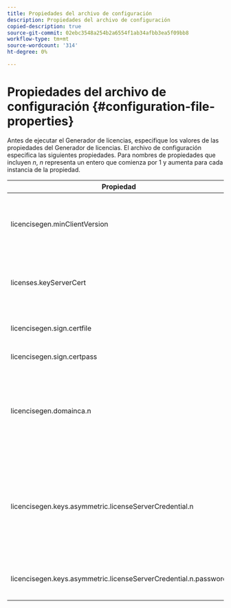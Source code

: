 ```yaml
---
title: Propiedades del archivo de configuración
description: Propiedades del archivo de configuración
copied-description: true
source-git-commit: 02ebc3548a254b2a6554f1ab34afbb3ea5f09bb8
workflow-type: tm+mt
source-wordcount: '314'
ht-degree: 0%

---
```


# Propiedades del archivo de configuración {#configuration-file-properties}

Antes de ejecutar el Generador de licencias, especifique los valores de las propiedades del Generador de licencias. El archivo de configuración especifica las siguientes propiedades. Para nombres de propiedades que incluyen *n*, *n* representa un entero que comienza por 1 y aumenta para cada instancia de la propiedad.

<table frame="all" colsep="1" rowsep="1" class="+ topic/table adobe-d/table " id="table_qk1_rry_n4"> 
 <thead class="- topic/thead "> 
  <tr rowsep="1" class="- topic/row "> 
   <th colname="1" class="- topic/entry entry"> Propiedad </th> 
   <th colname="2" class="- topic/entry entry"> Descripción </th> 
  </tr> 
 </thead>
 <tbody class="- topic/tbody "> 
  <tr rowsep="1" class="- topic/row "> 
   <td colname="1" class="- topic/entry "><span class="+ topic/ph pr-d/codeph codeph"> licencisegen.minClientVersion</span> </td> 
   <td colname="2" class="- topic/entry "> Establezca la versión de cliente mínima admitida. Si no se configura, de forma predeterminada se admiten todas las versiones. Establezca este valor para controlar cómo responden los clientes más antiguos a los requisitos de licencia que no admiten. Especifique x (para Acceso al Adobe x.0), donde x es el número de versión principal. </td> 
  </tr> 
  <tr rowsep="1" class="- topic/row "> 
   <td colname="1" class="- topic/entry "><span class="+ topic/ph pr-d/codeph codeph"> licenses.keyServerCert</span> </td> 
   <td colname="2" class="- topic/entry "> Certificado de servidor de claves (un certificado de servidor de licencias emitido por Adobe utilizado por el servidor de claves). Este certificado solo se utiliza si la directiva o los metadatos indican que se requiere un servidor de claves para la entrega de claves a los dispositivos iOS. </td> 
  </tr> 
  <tr rowsep="1" class="- topic/row "> 
   <td colname="1" class="- topic/entry "><span class="+ topic/ph pr-d/codeph codeph"> licencisegen.sign.certfile</span> </td> 
   <td colname="2" class="- topic/entry "> Archivo PKCS12 que contiene las credenciales del servidor de licencias para firmar licencias. Esta propiedad debe hacer referencia a un archivo .pfx que contenga un certificado y una clave privada. </td> 
  </tr> 
  <tr rowsep="1" class="- topic/row "> 
   <td colname="1" class="- topic/entry "><span class="+ topic/ph pr-d/codeph codeph"> licencisegen.sign.certpass</span> </td> 
   <td colname="2" class="- topic/entry ">La contraseña utilizada para proteger el archivo especificado por <span class="+ topic/ph pr-d/codeph codeph"> licencisegen.sign.certfile.</span> </td> 
  </tr> 
  <tr rowsep="1" class="- topic/row "> 
   <td colname="1" class="- topic/entry "><span class="+ topic/ph pr-d/codeph codeph">licencisegen.domainca.n</span> </td> 
   <td colname="2" class="- topic/entry "> Si se generan licencias enlazadas al dominio, se deben especificar uno o más certificados de CA de dominio para indicar las autoridades de dominio en las que confía este emisor de licencias. Si el destinatario de la licencia es un certificado de dominio, que no fue emitido por una de las CA de dominio especificadas, no se puede generar una licencia. Esta propiedad especifica un archivo .cer que contiene solo el certificado (se acepta el formato PEM o DER). n debe aumentar monotónicamente, a partir de 1. </td> 
  </tr> 
  <tr rowsep="1" class="- topic/row "> 
   <td colname="1" class="- topic/entry "><span class="+ topic/ph pr-d/codeph codeph">licencisegen.keys.asymmetric.licenseServerCredential.n</span> </td> 
   <td colname="2" class="- topic/entry "> <p class="- topic/p ">Archivo PKCS12 opcional que contiene credenciales adicionales del servidor de licencias para descifrar el CEK en los metadatos y la directiva. Se pueden configurar credenciales adicionales si el contenido se ha empaquetado anteriormente con un certificado del servidor de licencias distinto del especificado por <span class="codeph"> licencisegen.sign.certfile</span>. Esta propiedad debe hacer referencia a un <span class="filepath"> .pfx</span> archivo que contiene un certificado y una clave privada. n debe aumentar monotónicamente, a partir de 1. </p> </td> 
  </tr> 
  <tr rowsep="0" class="- topic/row "> 
   <td colname="1" class="- topic/entry "><span class="+ topic/ph pr-d/codeph codeph">licencisegen.keys.asymmetric.licenseServerCredential.n.password</span> </td> 
   <td colname="2" class="- topic/entry ">La contraseña utilizada para proteger el archivo especificado por: <p><span class="+ topic/ph pr-d/codeph codeph"> licencisegen.keys.asymmetric.licenseServerCredential.n</span> </p> </td> 
  </tr> 
 </tbody> 
</table>
